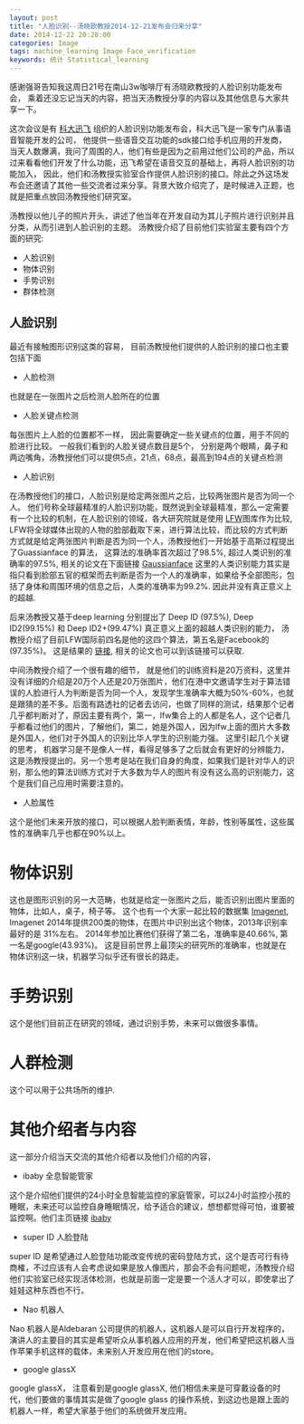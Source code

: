 ```yaml
---
layout: post
title: "人脸识别--汤晓欧教授2014-12-21发布会归来分享"
date: 2014-12-22 20:28:00
categories: Image
tags: machine_learning Image Face_verification
keywords: 统计 Statistical_learning
---
```


感谢强哥告知我这周日21号在南山3w咖啡厅有汤晓欧教授的人脸识别功能发布会， 乘着还没忘记当天的内容，把当天汤教授分享的内容以及其他信息与大家共享一下。 

这次会议是有 [科大迅飞][xunfei] 组织的人脸识别功能发布会，科大迅飞是一家专门从事语音智能开发的公司， 他提供一些语音交互功能的sdk接口给手机应用的开发商， 当天人数爆满，我问了周围的人，他们有些是因为之前用过他们公司的产品，所以过来看看他们开发了什么功能，迅飞希望在语音交互的基础上，再将人脸识别的功能加入， 因此，他们和汤教授实验室合作提供人脸识别的接口。除此之外这场发布会还邀请了其他一些交流者过来分享。背景大致介绍完了，是时候进入正题，也就是把重点放回汤教授他们研究室。

汤教授以他儿子的照片开头，讲述了他当年在开发自动为其儿子照片进行识别并且分类，从而引进到人脸识别的主题。 汤教授介绍了目前他们实验室主要有四个方面的研究:

* 人脸识别
* 物体识别
* 手势识别
* 群体检测

## 人脸识别

最近有接触图形识别这类的容易， 目前汤教授他们提供的人脸识别的接口也主要包括下面

* 人脸检测 

也就是在一张图片之后检测人脸所在的位置

* 人脸关键点检测

每张图片上人脸的位置都不一样， 因此需要确定一些关键点的位置，用于不同的脸进行比较。 一般我们看到的人脸关键点数目是5个， 分别是两个眼睛，鼻子和两边嘴角，汤教授他们可以提供5点，21点，68点，最高到194点的关键点检测

* 人脸识别

在汤教授他们的接口，人脸识别是给定两张图片之后，比较两张图片是否为同一个人。 他们号称全球最精准的人脸识别功能，既然说到全球最精准，那么一定需要有一个比较的机制，在人脸识别的领域，各大研究院就是使用 [LFW][LFW]图库作为比较, LFW将全球媒体出现的人物的脸部截取下来，进行算法比较，而比较的方式判断方式就是给定两张图片判断是否为同一个人，汤教授他们一开始基于高斯过程提出了Guassianface 的算法， 这算法的准确率首次超过了98.5\%, 超过人类识别的准确率的97.5\%, 相关的论文在下面链接 [Gaussianface][Gaussianface]
这里的人类识别能力其实是指只看到脸部五官的框架而去判断是否为一个人的准确率，如果给予全部图形，包括了身体和周围环境的信息之后，人类的准确率为99.2\%. 因此并没有真正意义上的超越.

后来汤教授又基于deep learning 分别提出了 Deep ID (97.5\%), Deep ID2(99.15\%) 和 Deep ID2+(99.47\%) 真正意义上面的超越人类识别的能力， 汤教授介绍了目前LFW国际前四名是他的这四个算法，第五名是Facebook的(97.35\%)。 这是结果的 [链接][result], 相关的论文也可以到该链接可以获取.

中间汤教授介绍了一个很有趣的细节， 就是他们的训练资料是20万资料，这里并没有详细的介绍是20万个人还是20万张图片，他们在港中文邀请学生对于算法错误的人脸进行人为判断是否为同一个人，发现学生准确率大概为50\%-60\%，也就是跟猜的差不多。后面有路透社的记者去访问，也做了同样的测试，结果那个记者几乎都判断对了，原因主要有两个，第一，lfw集合上的人都是名人，这个记者几乎都看过他们的图片，了解他们，第二，她是外国人，因为lfw上面的图片大多数是外国人，他们对于外国人的识别比华人学生的识别能力强。 这里引起几个关键的思考， 机器学习是不是像人一样，看得足够多了之后就会有更好的分辨能力，这是汤教授提出的。另一个思考是站在我们自身的角度，如果我们是针对华人的识别，那么他的算法训练方式对于大多数为华人的图片有没有这么高的识别能力，这个是我们自己应用时需要注意的。

* 人脸属性

这个是他们未来开放的接口，可以根据人脸判断表情，年龄，性别等属性，这些属性的准确率几乎也都在90\%以上。

# 物体识别

这也是图形识别的另一大范畴，也就是给定一张图片之后，能否识别出图片里面的物体，比如人，桌子，椅子等。 这个也有一个大家一起比较的数据集 [Imagenet][Imagenet], Imagenet 2014年提供200类的物体，在图片中识别出这个物体，2013年识别率最好的是 31\%左右。 2014年参加比赛他们获得了第二名，准确率是40.66\%, 第一名是google(43.93\%)。 这是目前世界上最顶尖的研究所的准确率，也就是在物体识别这一块，机器学习似乎还有很长的路走。

# 手势识别

这个是他们目前正在研究的领域，通过识别手势，未来可以做很多事情。

# 人群检测

这个可以用于公共场所的维护.

# 其他介绍者与内容

这一部分介绍当天交流的其他介绍者以及他们介绍的内容，

* ibaby 全息智能管家

这个是介绍他们提供的24小时全息智能监控的家庭管家，可以24小时监控小孩的睡眠，未来还可以监控自身睡眠情况，给予适合的建议，想想都觉得可怕，谁要被监控啊。他们主页链接 [ibaby][ibaby]

* super ID 人脸登陆

super ID 是希望通过人脸登陆功能改变传统的密码登陆方式，这个是否可行有待商榷，不过应该有人会考虑说如果是放人像图片，那会不会有问题呢，汤教授介绍他们实验室已经实现活体检测，也就是前面一定是要一个活人才可以，即使拿出了娃娃这种东西也不行。

* Nao 机器人 

Nao 机器人是Aldebaran 公司提供的机器人，这机器人是可以自行开发程序的，演讲人的主要目的其实是希望听众从事机器人应用的开发，他们希望把这机器人当作苹果手机这样的载体，未来别人开发应用在他们的store。 

* google glassX

google glassX， 注意看到是google glassX, 他们相信未来是可穿戴设备的时代，他们要做的事情其实是做了google glass 的操作系统，到这边也是跟上面的机器人一样，希望大家基于他们的系统做开发应用。

[xunfei]: http://www.iflytek.com/
[LFW]: http://vis-www.cs.umass.edu/lfw/
[Gaussianface]: http://arxiv.org/pdf/1404.3840v2.pdf
[result]: http://vis-www.cs.umass.edu/lfw/results.html
[Imagenet]: http://www.image-net.org/
[ibaby]: http://www.ibabylabs.com.cn/

